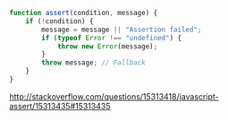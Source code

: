 ```javascript
function assert(condition, message) {
    if (!condition) {
        message = message || "Assertion failed";
        if (typeof Error !== "undefined") {
            throw new Error(message);
        }
        throw message; // Fallback
    }
}
```

http://stackoverflow.com/questions/15313418/javascript-assert/15313435#15313435
